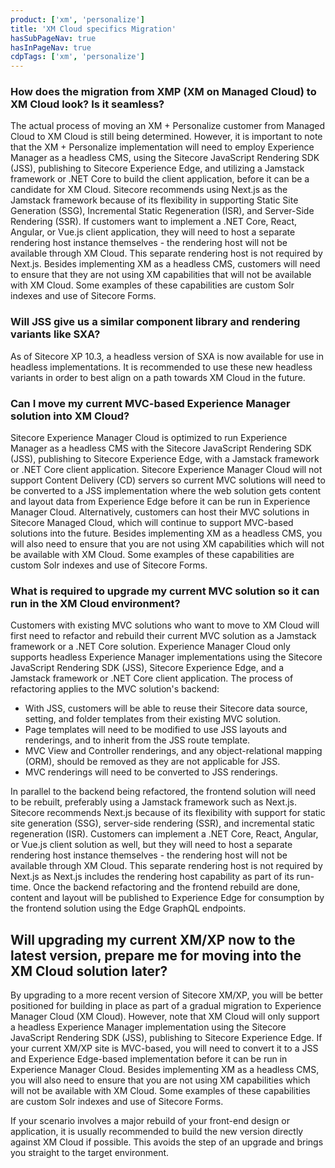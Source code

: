 ```yaml
---
product: ['xm', 'personalize']
title: 'XM Cloud specifics Migration'
hasSubPageNav: true
hasInPageNav: true
cdpTags: ['xm', 'personalize']
---
```


### How does the migration from XMP (XM on Managed Cloud) to XM Cloud look? Is it seamless?

The actual process of moving an XM + Personalize customer from Managed Cloud to XM Cloud is still being determined. However, it is important to note that the XM + Personalize implementation will need to employ Experience Manager as a headless CMS, using the Sitecore JavaScript Rendering SDK (JSS), publishing to Sitecore Experience Edge, and utilizing a Jamstack framework or .NET Core to build the client application, before it can be a candidate for XM Cloud. Sitecore recommends using Next.js as the Jamstack framework because of its flexibility in supporting Static Site Generation (SSG), Incremental Static Regeneration (ISR), and Server-Side Rendering (SSR). If customers want to implement a .NET Core, React, Angular, or Vue.js client application, they will need to host a separate rendering host instance themselves - the rendering host will not be available through XM Cloud. This separate rendering host is not required by Next.js. Besides implementing XM as a headless CMS, customers will need to ensure that they are not using XM capabilities that will not be available with XM Cloud. Some examples of these capabilities are custom Solr indexes and use of Sitecore Forms.

### Will JSS give us a similar component library and rendering variants like SXA?

As of Sitecore XP 10.3, a headless version of SXA is now available for use in headless implementations. It is recommended to use these new headless variants in order to best align on a path towards XM Cloud in the future.

### Can I move my current MVC-based Experience Manager solution into XM Cloud?

Sitecore Experience Manager Cloud is optimized to run Experience Manager as a headless CMS with the Sitecore JavaScript Rendering SDK (JSS), publishing to Sitecore Experience Edge, with a Jamstack framework or .NET Core client application. Sitecore Experience Manager Cloud will not support Content Delivery (CD) servers so current MVC solutions will need to be converted to a JSS implementation where the web solution gets content and layout data from Experience Edge before it can be run in Experience Manager Cloud. Alternatively, customers can host their MVC solutions in Sitecore Managed Cloud, which will continue to support MVC-based solutions into the future. Besides implementing XM as a headless CMS, you will also need to ensure that you are not using XM capabilities which will not be available with XM Cloud. Some examples of these capabilities are custom Solr indexes and use of Sitecore Forms.

### What is required to upgrade my current MVC solution so it can run in the XM Cloud environment?

Customers with existing MVC solutions who want to move to XM Cloud will first need to refactor and rebuild their current MVC solution as a Jamstack framework or a .NET Core solution. Experience Manager Cloud only supports headless Experience Manager implementations using the Sitecore JavaScript Rendering SDK (JSS), Sitecore Experience Edge, and a Jamstack framework or .NET Core client application. The process of refactoring applies to the MVC solution&#39;s backend:

- With JSS, customers will be able to reuse their Sitecore data source, setting, and folder templates from their existing MVC solution.
- Page templates will need to be modified to use JSS layouts and renderings, and to inherit from the JSS route template.
- MVC View and Controller renderings, and any object-relational mapping (ORM), should be removed as they are not applicable for JSS.
- MVC renderings will need to be converted to JSS renderings.

In parallel to the backend being refactored, the frontend solution will need to be rebuilt, preferably using a Jamstack framework such as Next.js. Sitecore recommends Next.js because of its flexibility with support for static site generation (SSG), server-side rendering (SSR), and incremental static regeneration (ISR). Customers can implement a .NET Core, React, Angular, or Vue.js client solution as well, but they will need to host a separate rendering host instance themselves - the rendering host will not be available through XM Cloud. This separate rendering host is not required by Next.js as Next.js includes the rendering host capability as part of its run-time. Once the backend refactoring and the frontend rebuild are done, content and layout will be published to Experience Edge for consumption by the frontend solution using the Edge GraphQL endpoints.

## Will upgrading my current XM/XP now to the latest version, prepare me for moving into the XM Cloud solution later?

By upgrading to a more recent version of Sitecore XM/XP, you will be better positioned for building in place as part of a gradual migration to Experience Manager Cloud (XM Cloud). However, note that XM Cloud will only support a headless Experience Manager implementation using the Sitecore JavaScript Rendering SDK (JSS), publishing to Sitecore Experience Edge. If your current XM/XP site is MVC-based, you will need to convert it to a JSS and Experience Edge-based implementation before it can be run in Experience Manager Cloud. Besides implementing XM as a headless CMS, you will also need to ensure that you are not using XM capabilities which will not be available with XM Cloud. Some examples of these capabilities are custom Solr indexes and use of Sitecore Forms.

If your scenario involves a major rebuild of your front-end design or application, it is usually recommended to build the new version directly against XM Cloud if possible. This avoids the step of an upgrade and brings you straight to the target environment.
